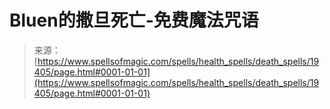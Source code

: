 <!--yml

category: 未分类

date: 2024-06-12 19:01:23

-->

# Bluen的撒旦死亡-免费魔法咒语

> 来源：[https://www.spellsofmagic.com/spells/health_spells/death_spells/19405/page.html#0001-01-01](https://www.spellsofmagic.com/spells/health_spells/death_spells/19405/page.html#0001-01-01)

